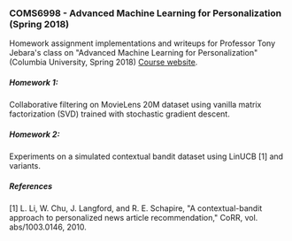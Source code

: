 ### COMS6998 - Advanced Machine Learning for Personalization (Spring 2018) 

Homework assignment implementations and writeups for Professor Tony Jebara's class on "Advanced Machine Learning for Personalization" (Columbia University, Spring 2018) 
[Course website](http://www.cs.columbia.edu/~jebara/6998/). 

##### Homework 1:
Collaborative filtering on MovieLens 20M dataset using vanilla matrix factorization (SVD) trained with stochastic gradient descent.  

##### Homework 2:
Experiments on a simulated contextual bandit dataset using LinUCB [1] and variants. 

##### References
[1] L. Li, W. Chu, J. Langford, and R. E. Schapire, "A contextual-bandit approach to personalized news article recommendation," CoRR, vol. abs/1003.0146, 2010.
